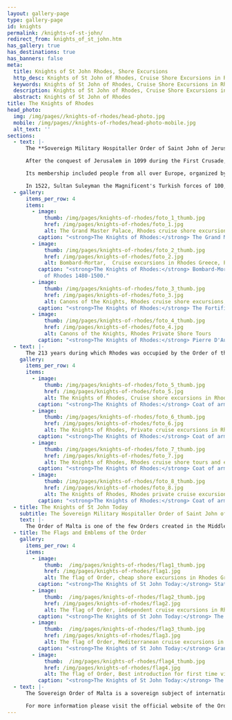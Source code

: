 ```yaml
---
layout: gallery-page
type: gallery-page
id: knights
permalink: /knights-of-st-john/
redirect_from: knights_of_st_john.htm
has_gallery: true
has_destinations: true
has_banners: false
meta:
  title: Knights of St John Rhodes, Shore Excursions
  http_desc: Knights of St John of Rhodes, Cruise Shore Excursions in Rhodes Greece
  keywords: Knights of St John of Rhodes, Cruise Shore Excursions in Rhodes Greece
  description: Knights of St John of Rhodes, Cruise Shore Excursions in Rhodes Greece
  abstract: Knights of St John of Rhodes
title: The Knights of Rhodes
head_photo:
  img: /img/pages//knights-of-rhodes/head-photo.jpg
  mobile: /img/pages//knights-of-rhodes/head-photo-mobile.jpg
  alt_text: ''
sections:
  - text: |-
      The **Sovereign Military Hospitaller Order of Saint John of Jerusalem** is a Roman Catholic lay religious order that governed Rhodes from 1310-1522 A.D. The Order grew out of the Knights Hospitaller, an organization founded in Jerusalem in 1050 A.D. as an Amalfitan hospital to provide care for poor and sick pilgrims to the Holy Land . Its Latin motto is Tuitio Fidei et Obsequium Pauperum which means "Défense of the faith and assistance to the poor." It is the world's oldest surviving order of chivalry.

      After the conquest of Jerusalem in 1099 during the First Crusade, the Knights organized themselves into a Catholic military order under its own charter. Following the loss of Christian-held territories of the Holy Land to Muslims, the Order operated briefly from Cyprus and then conquered Rhodes where they governed for over 200 years.

      Its membership included people from all over Europe, organized by the languages they spoke. The medieval city on Rhodes has seven gates, one for each of the languages spoken by members of the Order.

      In 1522, Sultan Suleyman the Magnificent's Turkish forces of 100,000 men laid siege to Rhodes. The Knights successfully defended themselves for six months but were finally defeated. The Turks admired the courage of the Knights and allowed them to sail away to Malta.
  - gallery:
      items_per_row: 4
      items:
        - image:
            thumb: /img/pages/knights-of-rhodes/foto_1_thumb.jpg
            href: /img/pages/knights-of-rhodes/foto_1.jpg
            alt: The Grand Master Palace, Rhodes cruise shore excursions, Rhodes Private Tours
          caption: "<strong>The Knights of Rhodes:</strong> The Grand Master's Palace"
        - image:
            thumb: /img/pages/knights-of-rhodes/foto_2_thumb.jpg
            href: /img/pages/knights-of-rhodes/foto_2.jpg
            alt: Bombard-Mortar,  Cruise excursions in Rhodes Greece, Private Tours in Rhodes
          caption: "<strong>The Knights of Rhodes:</strong> Bombard-Mortar of The Knights
            of Rhodes 1480-1500."
        - image:
            thumb: /img/pages/knights-of-rhodes/foto_3_thumb.jpg
            href: /img/pages/knights-of-rhodes/foto_3.jpg
            alt: Canons of the Knights, Rhodes cruise shore excursions, Rhodes Private Tours
          caption: "<strong>The Knights of Rhodes:</strong> The Fortifications of the Grand Masters Palace"
        - image:
            thumb: /img/pages/knights-of-rhodes/foto_4_thumb.jpg
            href: /img/pages/knights-of-rhodes/foto_4.jpg
            alt: Canons of the Knights, Rhodes Private Shore Tours
          caption: "<strong>The Knights of Rhodes:</strong> Pierre D'Aubusson Armories"
  - text: |-
      The 213 years during which Rhodes was occupied by the Order of the Knights of St. John are often considered one of the Rhodes' most flourishing periods. They left impressive evidence of their time on Rhodes and gave it the specific color which the town still retains in its invulnerable walls, its gates, its gates, churches, hospitals, inns and majestic palaces.
    gallery:
      items_per_row: 4
      items:      
        - image:
            thumb: /img/pages/knights-of-rhodes/foto_5_thumb.jpg
            href: /img/pages/knights-of-rhodes/foto_5.jpg
            alt: The Knights of Rhodes, Cruise shore excursions in Rhodes Greece
          caption: "<strong>The Knights of Rhodes:</strong> Coat of arms of the Grand Master Giovanni Battista degli Orsini (1467-1476)"
        - image:
            thumb: /img/pages/knights-of-rhodes/foto_6_thumb.jpg
            href: /img/pages/knights-of-rhodes/foto_6.jpg
            alt: The Knights of Rhodes, Private cruise excursions in Rhodes Greece
          caption: "<strong>The Knights of Rhodes:</strong> Coat of arms of the Grand Master Pierre D’ Aubusson (1476-1503)"
        - image:
            thumb: /img/pages/knights-of-rhodes/foto_7_thumb.jpg
            href: /img/pages/knights-of-rhodes/foto_7.jpg
            alt: The Knights of Rhodes, Rhodes cruise shore tours and excursions
          caption: "<strong>The Knights of Rhodes:</strong> Coat of arms of the Grand Masters Emery D’Amboise (1503-1512)"
        - image:
            thumb: /img/pages/knights-of-rhodes/foto_8_thumb.jpg
            href: /img/pages/knights-of-rhodes/foto_8.jpg
            alt: The Knights of Rhodes, Rhodes private cruise excursions
          caption: "<strong>The Knights of Rhodes:</strong> Coat of arms of the Grand Master Fabrizio del Carretto (1513 - 1521)"
  - title: The Knights of St John Today
    subtitle: The Sovereign Military Hospitaller Order of Saint John of Jerusalem, of Rhodes, and of Malta (Official Name)
    text: |-
      The Order of Malta is one of the few Orders created in the Middle Ages and still active today. It is also the only one that is at the same time religious and sovereign.  After the loss of Malta the Order settled definitively in Rome in 1834 where it owns, with extraterritoriality status, the Magistral Palace in Via Condotti 68 and the Magistral Villa on the Aventine Hill.
  - title: The Flags and Emblems of the Order
    gallery:
      items_per_row: 4
      items:
        - image:
            thumb:  /img/pages/knights-of-rhodes/flag1_thumb.jpg
            href: /img/pages/knights-of-rhodes/flag1.jpg
            alt: The flag of Order, cheap shore excursions in Rhodes Greece
          caption: "<strong>The Knights of St John Today:</strong> State-Flag"
        - image:
            thumb:  /img/pages/knights-of-rhodes/flag2_thumb.jpg
            href: /img/pages/knights-of-rhodes/flag2.jpg
            alt: The flag of Order, independent cruise excursions in Rhodes Greece
          caption: "<strong>The Knights of St John Today:</strong> The Flag of the Order’s works."
        - image:
            thumb:  /img/pages/knights-of-rhodes/flag3_thumb.jpg
            href: /img/pages/knights-of-rhodes/flag3.jpg
            alt: The flag of Order, Mediterranean cruise excursions in Rhodes
          caption: "<strong>The Knights of St John Today:</strong> Grand-Master's-Flag"
        - image:
            thumb:  /img/pages/knights-of-rhodes/flag4_thumb.jpg
            href: /img/pages/knights-of-rhodes/flag4.jpg
            alt: The flag of Order, Best introduction for first time visitors in Rhodes
          caption: "<strong>The Knights of St John Today:</strong> The Emblem of the Sovereign Order of Malta’s armorial bearing"
  - text: |-
      The Sovereign Order of Malta is a sovereign subject of international law, with its own constitution, passports, stamps, and public institutions. The Order has diplomatic relations with 104 countries - many of which non-Catholic - and missions to major European countries, as well as to European and international organizations. The original Hospitaller mission became once again the main activity of the Order, growing ever stronger during the last century. **On 2 May 2018, Fra' Giacomo Dalla Torre has been elected the 80th Grand Master of the Sovereign Order of Malta.**

      For more information please visit the official website of the Order at: <http://www.orderofmalta.int/>
---
```

